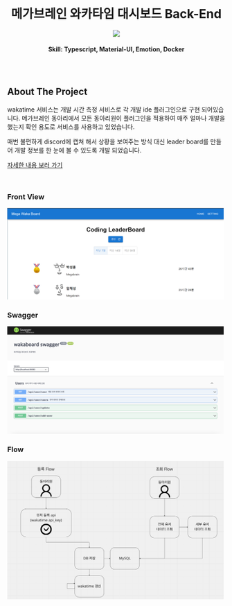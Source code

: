 <br />
<div align="center">

  <h1 align="center">메가브레인 와카타임 대시보드 Back-End</h3>

  <p align="center">
    <img src="https://skillicons.dev/icons?i=ts,materialui,emotion,docker">
    <br />
    <br />
    <strong>Skill: Typescript, Material-UI, Emotion, Docker	</strong>

  </p>
</div>

<br/>
<br/>

## About The Project

wakatime 서비스는 개발 시간 측정 서비스로 각 개발 ide 플러그인으로 구현 되어있습니다. 메가브레인 동아리에서 모든 동아리원이 플러그인을 적용하여 매주 얼마나 개발을 했는지 확인 용도로 서비스를 사용하고 있었습니다.

매번 불편하게 discord에 캡쳐 해서 상황을 보여주는 방식 대신 leader board를 만들어 개발 정보를 한 눈에 볼 수 있도록 개발 되었습니다.

[자세한 내용 보러 가기](https://www.jongung.com/287)

<br />

### Front View

<img src='readme_images/front-view.png' width="500px">

<br />

### Swagger

<img src='readme_images/swagger.png' width="500px">

<br />

### Flow

<img src='readme_images/flow.png' width="500px">
